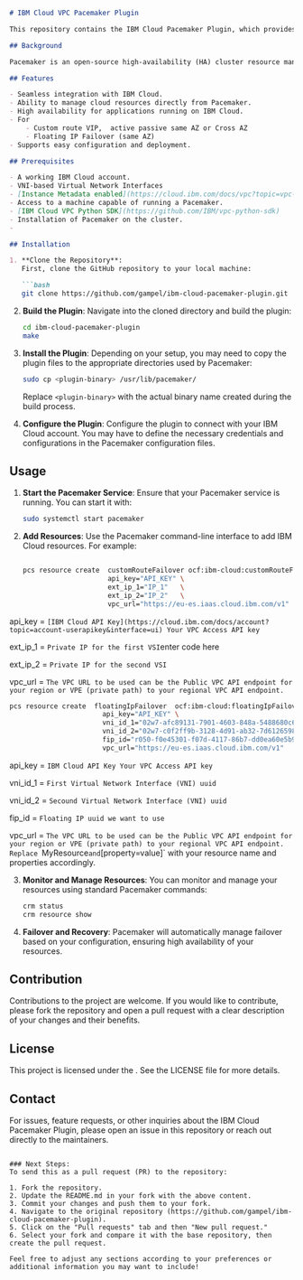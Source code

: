 ```markdown
# IBM Cloud VPC Pacemaker Plugin

This repository contains the IBM Cloud Pacemaker Plugin, which provides integration between IBM Cloud and the Pacemaker cluster resource manager. The plugin enables you to manage cloud resources and deployment within Pacemaker, allowing high availability for your applications in the IBM VPC Cloud environment.

## Background

Pacemaker is an open-source high-availability (HA) cluster resource manager widely used for managing cluster resources. The IBM Cloud Pacemaker Plugin extends Pacemaker’s capabilities by adding support for managing IBM Cloud resources in Active Passive mode, providing an easy way to deploy cloud-based applications in a high-availability setup.

## Features

- Seamless integration with IBM Cloud.
- Ability to manage cloud resources directly from Pacemaker.
- High availability for applications running on IBM Cloud.
- For 
	- Custom route VIP,  active passive same AZ or Cross AZ  
	- Floating IP Failover (same AZ)
- Supports easy configuration and deployment.

## Prerequisites

- A working IBM Cloud account.
- VNI-based Virtual Network Interfaces 
- [Instance Metadata enabled](https://cloud.ibm.com/docs/vpc?topic=vpc-imd-about) on the VSI pairs 
- Access to a machine capable of running a Pacemaker.
- [IBM Cloud VPC Python SDK](https://github.com/IBM/vpc-python-sdk) 
- Installation of Pacemaker on the cluster.
- 

## Installation

1. **Clone the Repository**:
   First, clone the GitHub repository to your local machine:

   ```bash
   git clone https://github.com/gampel/ibm-cloud-pacemaker-plugin.git
   ```

2. **Build the Plugin**:
   Navigate into the cloned directory and build the plugin:

   ```bash
   cd ibm-cloud-pacemaker-plugin
   make
   ```

3. **Install the Plugin**:
   Depending on your setup, you may need to copy the plugin files to the appropriate directories used by Pacemaker:

   ```bash
   sudo cp <plugin-binary> /usr/lib/pacemaker/
   ```

   Replace `<plugin-binary>` with the actual binary name created during the build process.

4. **Configure the Plugin**:
   Configure the plugin to connect with your IBM Cloud account. You may have to define the necessary credentials and configurations in the Pacemaker configuration files.

## Usage

1. **Start the Pacemaker Service**:
   Ensure that your Pacemaker service is running. You can start it with:

   ```bash
   sudo systemctl start pacemaker
   ```

2. **Add Resources**:
   Use the Pacemaker command-line interface to add IBM Cloud resources. For example:

   ```bash
   
   pcs resource create  customRouteFailover ocf:ibm-cloud:customRouteFailover   \
                        api_key="API_KEY" \
                        ext_ip_1="IP_1"   \
                        ext_ip_2="IP_2"   \
                        vpc_url="https://eu-es.iaas.cloud.ibm.com/v1"
   ```
   

 

api_key = `[IBM Cloud API Key](https://cloud.ibm.com/docs/account?topic=account-userapikey&interface=ui) Your VPC Access API key` 
 
ext_ip_1 = `Private IP for the first VSI`enter code here
 
ext_ip_2 =  `Private IP for the second VSI`
 
vpc_url  =  `The VPC URL to be used can be the Public VPC API endpoint for your region or VPE (private path) to your regional VPC API endpoint.
    `
```bash   
pcs resource create  floatingIpFailover  ocf:ibm-cloud:floatingIpFailover  \
                       api_key="API_KEY" \
                       vni_id_1="02w7-afc89131-7901-4603-848a-5488680c683d" \
                       vni_id_2="02w7-c0f2ff9b-3128-4d91-ab32-7d612659867d" \
                       fip_id="r050-f0e45301-f07d-4117-86b7-dd0ea60e5b9f" \
                       vpc_url="https://eu-es.iaas.cloud.ibm.com/v1"
   ```
  api_key =  `IBM Cloud API Key Your VPC Access API key`  
 
vni_id_1 = `First Virtual Network Interface (VNI) uuid`

vni_id_2 = `Secound Virtual Network Interface (VNI) uuid`

fip_id =  `Floating IP uuid we want to use`
 
vpc_url  =  `The VPC URL to be used can be the Public VPC API endpoint for your region or VPE (private path) to your regional VPC API endpoint.
   Replace `MyResource` and `[property=value]` with your resource name and properties accordingly.

3. **Monitor and Manage Resources**:
   You can monitor and manage your resources using standard Pacemaker commands:

   ```bash
   crm status
   crm resource show
   ```

4. **Failover and Recovery**:
   Pacemaker will automatically manage failover based on your configuration, ensuring high availability of your resources.

## Contribution

Contributions to the project are welcome. If you would like to contribute, please fork the repository and open a pull request with a clear description of your changes and their benefits.

## License

This project is licensed under the   . See the LICENSE file for more details.

## Contact

For issues, feature requests, or other inquiries about the IBM Cloud Pacemaker Plugin, please open an issue in this repository or reach out directly to the maintainers.
```

### Next Steps:
To send this as a pull request (PR) to the repository:

1. Fork the repository.
2. Update the README.md in your fork with the above content.
3. Commit your changes and push them to your fork.
4. Navigate to the original repository (https://github.com/gampel/ibm-cloud-pacemaker-plugin).
5. Click on the "Pull requests" tab and then "New pull request."
6. Select your fork and compare it with the base repository, then create the pull request.

Feel free to adjust any sections according to your preferences or additional information you may want to include!
